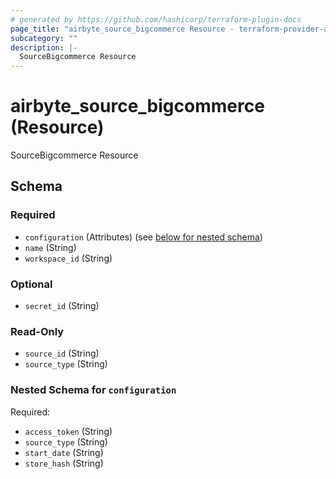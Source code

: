 ```yaml
---
# generated by https://github.com/hashicorp/terraform-plugin-docs
page_title: "airbyte_source_bigcommerce Resource - terraform-provider-airbyte"
subcategory: ""
description: |-
  SourceBigcommerce Resource
---
```


# airbyte_source_bigcommerce (Resource)

SourceBigcommerce Resource



<!-- schema generated by tfplugindocs -->
## Schema

### Required

- `configuration` (Attributes) (see [below for nested schema](#nestedatt--configuration))
- `name` (String)
- `workspace_id` (String)

### Optional

- `secret_id` (String)

### Read-Only

- `source_id` (String)
- `source_type` (String)

<a id="nestedatt--configuration"></a>
### Nested Schema for `configuration`

Required:

- `access_token` (String)
- `source_type` (String)
- `start_date` (String)
- `store_hash` (String)


